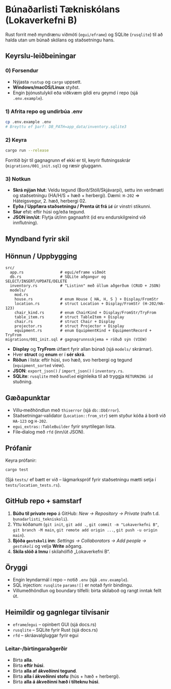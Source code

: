 # Búnaðarlisti Tækniskólans (Lokaverkefni B)

Rust forrit með myndrænu viðmóti (`egui/eframe`) og SQLite (`rusqlite`) til að halda utan um búnað skólans og staðsetningu hans.

## Keyrslu‑leiðbeiningar

### 0) Forsendur
- Nýjasta `rustup` og `cargo` uppsett.
- **Windows/macOS/Linux** styðst.
- Engin þjónustulykil eða viðkvæm gildi eru geymd í repo (sjá `.env.example`).

### 1) Afrita repo og undirbúa .env
```bash
cp .env.example .env
# Breyttu ef þarf: DB_PATH=app_data/inventory.sqlite3
```

### 2) Keyra
```bash
cargo run --release
```
Forritið býr til gagnagrunn ef ekki er til, keyrir flutningsskrár (`migrations/001_init.sql`) og ræsir gluggann.

### 3) Notkun
- **Skrá nýjan hlut**: Veldu tegund (Borð/Stóll/Skjávarpi), settu inn verðmæti og staðsetningu (HA/H/S + hæð + herbergi). Dæmi: `H-202` ⇒ Háteigsvegur, 2. hæð, herbergi 02.
- **Eyða / Uppfæra staðsetningu / Prenta út frá `id`** úr vinstri stikunni.
- **Síur** efst: eftir húsi og/eða tegund.
- **JSON inn/út**: Flytja út/inn gagnaafrit (id eru endurskilgreind við innflutning).

## Myndband fyrir skil

## Hönnun / Uppbygging

```
src/
  app.rs                # egui/eframe viðmót
  db.rs                 # SQLite aðgangur og SELECT/INSERT/UPDATE/DELETE
  inventory.rs          # "Listinn" með öllum aðgerðum (CRUD + JSON)
  models/
    mod.rs
    house.rs            # enum House { HA, H, S } + Display/FromStr
    location.rs         # struct Location + Display/FromStr (H-202/HA-123)
    chair_kind.rs       # enum ChairKind + Display/FromStr/TryFrom
    table_item.rs       # struct TableItem + Display
    chair.rs            # struct Chair + Display
    projector.rs        # struct Projector + Display
    equipment.rs        # enum EquipmentKind + EquipmentRecord + TryFrom
migrations/001_init.sql # gagnagrunnsskjema + röðuð sýn (VIEW)
```

- **Display** og **TryFrom** útfært fyrir allan búnað (sjá `models/` skrárnar).
- Hver **struct** og **enum** er í **sér skrá**.
- **Röðun** í lista: eftir húsi, svo hæð, svo herbergi og tegund (`equipment_sorted` view).
- **JSON**: `export_json()` / `import_json()` í `inventory.rs`.
- **SQLite**: `rusqlite` með `bundled` eiginleika til að tryggja `RETURNING id` stuðning.

## Gæðapunktar
- Villu‑meðhöndlun með `thiserror` (sjá `db::DbError`).
- Staðsetningar‑validator (`Location::from_str`) sem styður kóða á borð við `HA-123` og `H-202`.
- `egui_extras::TableBuilder` fyrir snyrtilegan lista.
- File‑dialog með `rfd` (inn/út JSON).

## Prófanir
Keyra prófanir:
```bash
cargo test
```
(Sjá `tests/` ef bætt er við – lágmarkspróf fyrir staðsetningu mætti setja í `tests/location_tests.rs`).

## GitHub repo + samstarf
1. **Búðu til private repo** á GitHub: *New → Repository → Private* (nafn t.d. `bunadarlisti_tekniskoli`).
2. Ýttu kóðanum (`git init`, `git add .`, `git commit -m "Lokaverkefni B"`, `git branch -M main`, `git remote add origin ...`, `git push -u origin main`).
3. **Bjóða `gestskoli` inn**: *Settings → Collaborators → Add people → `gestskoli`* og velja **Write** aðgang.
4. **Skila slóð á Innu** í skilahólfið „Lokaverkefni B“.

## Öryggi
- Engin leyndarmál í repo – notið `.env` (sjá `.env.example`).
- SQL injection: `rusqlite` `params![]` er notað fyrir bindingu.
- Villumeðhöndlun og boundary tilfelli: birta skilaboð og rangt inntak fellt út.

## Heimildir og gagnlegar tilvísanir
- `eframe`/`egui` – opinbert GUI (sjá docs.rs)  
- `rusqlite` – SQLite fyrir Rust (sjá docs.rs)  
- `rfd` – skráavalgluggar fyrir egui

### Leitar-/birtingaraðgerðir
- Birta **alla**.
- Birta **eftir húsi**.
- Birta **alla af ákveðinni tegund**.
- Birta **alla í ákveðinni stofu** (hús + hæð + herbergi).
- Birta **alla á ákveðinni hæð í tilteknu húsi**.
